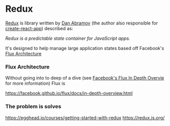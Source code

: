 # Redux

[Redux](https://github.com/reactjs/redux) is library written by [Dan Abramov](https://github.com/gaearon) (the author
also responsible for [create-react-app](https://github.com/facebookincubator/create-react-app)) described as:

<cite>Redux is a predictable state container for JavaScript apps.</cite>

It's designed to help manage large application states based off Facebook's [Flux Architecture](https://facebook.github.io/flux/)

### Flux Architecture

Without going into to deep of a dive (see [Facebook's Flux In Depth Overvie](https://facebook.github.io/flux/docs/in-depth-overview.html) for more information)
 Flux is 

https://facebook.github.io/flux/docs/in-depth-overview.html

### The problem is solves

https://egghead.io/courses/getting-started-with-redux
https://redux.js.org/
